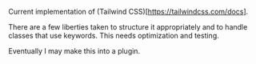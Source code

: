 
Current implementation of (Tailwind CSS)[https://tailwindcss.com/docs]. 

There are a few liberties taken to structure it appropriately and to handle classes that use
keywords. This needs optimization and testing.

Eventually I may make this into a plugin.